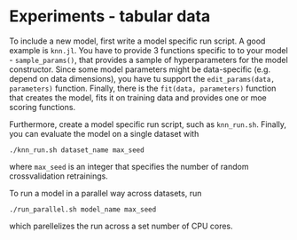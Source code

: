 # Experiments - tabular data
To include a new model, first write a model specific run script. A good example is `knn.jl`. You have to provide 3 functions specific to to your model - `sample_params()`, that provides a sample of hyperparameters for the model constructor. Since some model parameters might be data-specific (e.g. depend on data dimensions), you have tu support the `edit_params(data, parameters)` function. Finally, there is the `fit(data, parameters)` function that creates the model, fits it on training data and provides one or moe scoring functions.

Furthermore, create a model specific run script, such as `knn_run.sh`. Finally, you can evaluate the model on a single dataset with
```
./knn_run.sh dataset_name max_seed 
```
where `max_seed` is an integer that specifies the number of random crossvalidation retrainings.

To run a model in a parallel way across datasets, run
```
./run_parallel.sh model_name max_seed 
```
which parellelizes the run across a set number of CPU cores.
